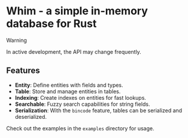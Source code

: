 # Whim - a simple in-memory database for Rust

> [!WARNING]  
> In active development, the API may change frequently.

## Features
- **Entity**: Define entities with fields and types.
- **Table**: Store and manage entities in tables.
- **Indexing**: Create indexes on entities for fast lookups.
- **Searchable**: Fuzzy search capabilities for string fields.
- **Serialization**: With the `bincode` feature, tables can be serialized and deserialized.

Check out the examples in the `examples` directory for usage.
